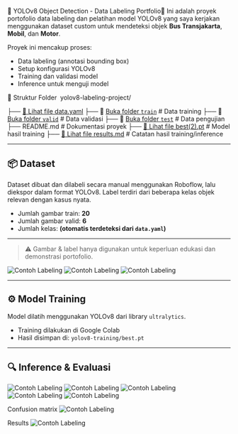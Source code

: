 🌱 YOLOv8 Object Detection - Data Labeling Portfolio🌱
Ini adalah proyek portofolio data labeling dan pelatihan model YOLOv8 yang saya kerjakan menggunakan dataset custom untuk mendeteksi objek **Bus Transjakarta**, **Mobil**, dan **Motor**.

Proyek ini mencakup proses:
- Data labeling (annotasi bounding box)
- Setup konfigurasi YOLOv8
- Training dan validasi model
- Inference untuk menguji model

📁 Struktur Folder 
yolov8-labeling-project/

├── [📄 Lihat file data.yaml](./data.yaml)
├── 📂 [Buka folder `train`](./train/) # Data training
├── 📂 [Buka folder `valid`](./valid/) # Data validasi
├── 📂 [Buka folder `test`](./test/) # Data pengujian
├── README.md # Dokumentasi proyek
├── [📄 Lihat file best(2).pt](./best(2).pt) # Model hasil training
├── [📄 Lihat file results.md](./results.md)  # Catatan hasil training/inference

---

## 📦 Dataset

Dataset dibuat dan dilabeli secara manual menggunakan Roboflow, lalu diekspor dalam format YOLOv8. Label terdiri dari beberapa kelas objek relevan dengan kasus nyata.

- Jumlah gambar train: **20**
- Jumlah gambar valid: **6**
- Jumlah kelas: **(otomatis terdeteksi dari `data.yaml`)**

---

> ⚠️ Gambar & label hanya digunakan untuk keperluan edukasi dan demonstrasi portofolio.

![Contoh Labeling](data/project-1-10-_jpeg.rf.9a1e90283a56dad6466514b11ab35344.jpg)
![Contoh Labeling](data/project-1-14-_jpeg.rf.76b8f90753c37dbea623b4ce8c7fd4e7.jpg)
![Contoh Labeling](data/project-1-21-_jpeg.rf.7f25fb3bfdafaf649bbf27d4f3f34252.jpg)

---

## ⚙️ Model Training

Model dilatih menggunakan YOLOv8 dari library `ultralytics`.

- Training dilakukan di Google Colab 
- Hasil disimpan di: `yolov8-training/best.pt`

---

## 🔍 Inference & Evaluasi

![Contoh Labeling](data/screenshot-1748088234389.png)
![Contoh Labeling](data/screenshot-1748088154910.png)
![Contoh Labeling](data/screenshot-1748088168669.png)
![Contoh Labeling](data/screenshot-1748088189008.png)
![Contoh Labeling](data/screenshot-1748088234389.png)

Confusion matrix
![Contoh Labeling](data/confusion_matrix.png)

Results
![Contoh Labeling](data/results.png)


